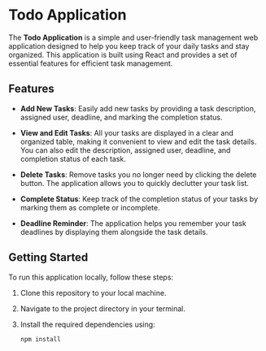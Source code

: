 # Todo Application

The **Todo Application** is a simple and user-friendly task management web application designed to help you keep track of your daily tasks and stay organized. This application is built using React and provides a set of essential features for efficient task management.

## Features

- **Add New Tasks**: Easily add new tasks by providing a task description, assigned user, deadline, and marking the completion status.

- **View and Edit Tasks**: All your tasks are displayed in a clear and organized table, making it convenient to view and edit the task details. You can also edit the description, assigned user, deadline, and completion status of each task.

- **Delete Tasks**: Remove tasks you no longer need by clicking the delete button. The application allows you to quickly declutter your task list.

- **Complete Status**: Keep track of the completion status of your tasks by marking them as complete or incomplete.

- **Deadline Reminder**: The application helps you remember your task deadlines by displaying them alongside the task details.

## Getting Started

To run this application locally, follow these steps:

1. Clone this repository to your local machine.

2. Navigate to the project directory in your terminal.

3. Install the required dependencies using:

   ```shell
   npm install
   
